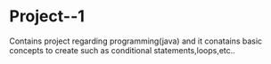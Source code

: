 # Project--1

Contains project regarding programming(java) and  it conatains basic concepts to create such as conditional statements,loops,etc..
